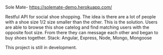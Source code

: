 Sole Mate- 
https://solemate-demo.herokuapp.com/

Restful API for social shoe shopping. The idea is there are a lot of people with a shoe size 1/2
size smaller than the other. This is the solution. Users are able to browse this shoe
catelog and find matching users with the opposite foot size. From there they can message each other and began
to buy shoes together. 
Stack:
Angular, Express, Node, Mongo, Mongoose

This project is still in development.
